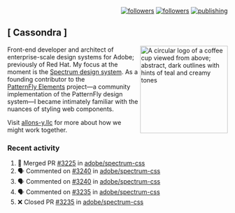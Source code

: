<p align="right"><a rel="me" href="https://front-end.social/@castastrophe">
    <img alt="followers" title="Follow me on Mastodon" src="https://img.shields.io/mastodon/follow/109297102751309835?domain=https%3A%2F%2Ffront-end.social&label=Follow&logo=mastodon&logoColor=white&style=for-the-badge&labelColor=008080&color=006969"/></a>
  <a href="https://codepen.io/castastrophe/">
    <img alt="followers" title="Follow me on CodePen" src="https://img.shields.io/badge/23-1?color=640464&labelColor=7c007c&style=for-the-badge&logo=codepen&label=Follow"/></a>
<a href="https://castastrophe.medium.com/">
    <img alt="publishing" title="View articles on Medium" src="https://img.shields.io/badge/107-1?color=666&labelColor=444&label=subscribe&logo=medium&logoColor=white&style=for-the-badge"/></a>
</p>

## [&nbsp;Cassondra&nbsp;]

<img align="right" src="https://github-production-user-asset-6210df.s3.amazonaws.com/1840295/253016758-ba468774-1cd3-42c2-8f43-947b5eeb5edf.png" height="200" alt="A circular logo of a coffee cup viewed from above; abstract, dark outlines with hints of teal and creamy tones">

Front-end developer and architect of enterprise-scale design systems for Adobe; previously of Red Hat. My focus at the moment is the [Spectrum design system](https://github.com/adobe/spectrum-css). As a founding contributor to the [PatternFly&nbsp;Elements](https://github.com/patternfly/patternfly-elements) project&mdash;a community implementation of the PatternFly design system&mdash;I became intimately familiar with the nuances of styling web components.

Visit [allons-y.llc](http://allons-y.llc/) for more about how we might work together.

### Recent activity

<!--START_SECTION:activity-->
1. 🎉 Merged PR [#3225](https://github.com/adobe/spectrum-css/pull/3225) in [adobe/spectrum-css](https://github.com/adobe/spectrum-css)
2. 🗣 Commented on [#3240](https://github.com/adobe/spectrum-css/pull/3240#issuecomment-2411715173) in [adobe/spectrum-css](https://github.com/adobe/spectrum-css)
3. 🗣 Commented on [#3240](https://github.com/adobe/spectrum-css/pull/3240#issuecomment-2411714652) in [adobe/spectrum-css](https://github.com/adobe/spectrum-css)
4. 🗣 Commented on [#3235](https://github.com/adobe/spectrum-css/pull/3235#issuecomment-2411713066) in [adobe/spectrum-css](https://github.com/adobe/spectrum-css)
5. ❌ Closed PR [#3235](https://github.com/adobe/spectrum-css/pull/3235) in [adobe/spectrum-css](https://github.com/adobe/spectrum-css)
<!--END_SECTION:activity-->
